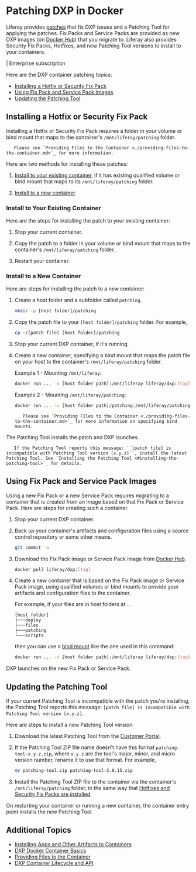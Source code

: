 # Patching DXP in Docker

Liferay provides [patches](../../maintaining-a-liferay-dxp-installation/patching-liferay/patching-liferay.md) that fix DXP issues and a Patching Tool for applying the patches. Fix Packs and Service Packs are provided as new DXP images (on [Docker Hub](https://hub.docker.com/r/liferay/dxp)) that you migrate to. Liferay also provides Security Fix Packs, Hotfixes, and new Patching Tool versions to install to your containers.

| Enterprise subscription

Here are the DXP container patching topics:

* [Installing a Hotfix or Security Fix Pack](#installing-a-hotfix-or-security-fix-pack)
* [Using Fix Pack and Service Pack Images](#using-fix-pack-and-service-pack-images)
* [Updating the Patching Tool](#updating-the-patching-tool)

## Installing a Hotfix or Security Fix Pack

Installing a Hotfix or Security Fix Pack requires a folder in your volume or bind mount that maps to the container's `/mnt/liferay/patching` folder.

```note::
   Please see `Providing Files to the Container <./providing-files-to-the-container.md>`_ for more information.
```

Here are two methods for installing these patches:

1. [Install to your existing container](#install-to-your-existing-container), if it has existing qualified volume or bind mount that maps to its `/mnt/liferay/patching` folder.

1. [Install to a new container](#install-to-a-new-container).

### Install to Your Existing Container

Here are the steps for installing the patch to your existing container:

1. Stop your current container.

1. Copy the patch to a folder in your volume or bind mount that maps to the container's `/mnt/liferay/patching` folder.

1. Restart your container.

### Install to a New Container

Here are steps for installing the patch to a new container:

1. Create a host folder and a subfolder called `patching`.

    ```bash
    mkdir -p [host folder]/patching
    ```

1. Copy the patch file to your `[host folder]/patching` folder. For example,

   ```bash
   cp ~/[patch file] [host folder]/patching
   ```

1. Stop your current DXP container, if it's running.

1. Create a new container, specifying a bind mount that maps the patch file on your host to the container's `/mnt/liferay/patching` folder.

    Example 1 - Mounting `/mnt/liferay`:

    ```bash
    docker run ... -v [host folder path]:/mnt/liferay liferay/dxp:[tag]
    ```

    Example 2 - Mounting `/mnt/liferay/patching`:

    ```bash
    docker run ... -v [host folder path]/patching:/mnt/liferay/patching liferay/dxp:[tag]
    ```

    ```note::
       Please see `Providing Files to the Container <./providing-files-to-the-container.md>`_ for more information on specifying bind mounts.
    ```

The Patching Tool installs the patch and DXP launches.

```important::
   If the Patching Tool reports this message: ``[patch file] is incompatible with Patching Tool version [x.y.z]``, install the latest Patching Tool. See `Installing the Patching Tool <#installing-the-patching-tool>`_ for details.
```

## Using Fix Pack and Service Pack Images

Using a new Fix Pack or a new Service Pack requires migrating to a container that is created from an image based on that Fix Pack or Service Pack. Here are steps for creating such a container.

1. Stop your current DXP container.

1. Back up your container's artifacts and configuration files using a source control repository or some other means.

    ```bash
    git commit -a
    ```

1. Download the Fix Pack image or Service Pack image from [Docker Hub](https://hub.docker.com/r/liferay/dxp).

    ```bash
    docker pull liferay/dxp:[tag]
    ```

1. Create a new container that is based on the Fix Pack image or Service Pack image, using qualified volumes or bind mounts to provide your artifacts and configuration files to the container.

    For example, if your files are in host folders at ...

    ```
    [host folder]
    ├───deploy
    ├───files
    ├───patching
    └───scripts
    ```

    then you can use a [bind mount](./providing-files-to-the-container.md) like the one used in this command:

    ```bash
    docker run ... -v [host folder path]:/mnt/liferay liferay/dxp:[tag]
    ```

DXP launches on the new Fix Pack or Service Pack.

## Updating the Patching Tool

If your current Patching Tool is incompatible with the patch you're installing, the Patching Tool reports this message: `[patch file] is incompatible with Patching Tool version [x.y.z]`.

Here are steps to install a new Patching Tool version:

1. Download the latest Patching Tool from the [Customer Portal](https://customer.liferay.com/downloads?p_p_id=com_liferay_osb_customer_downloads_display_web_DownloadsDisplayPortlet&_com_liferay_osb_customer_downloads_display_web_DownloadsDisplayPortlet_productAssetCategoryId=118191019&_com_liferay_osb_customer_downloads_display_web_DownloadsDisplayPortlet_fileTypeAssetCategoryId=118191066).

1. If the Patching Tool ZIP file name doesn't have this format `patching-tool-x.y.z.zip`, where `x.y.z` are the tool's major, minor, and micro version number, rename it to use that format. For example,

    ```bash
    mv patching-tool.zip patching-tool-2.0.15.zip
    ```

1. Install the Patching Tool ZIP file to the container via the container's `/mnt/liferay/patching` folder, in the same way that [Hotfixes and Security Fix Packs are installed](#installing-a-hotfix-or-security-fix-pack).

On restarting your container or running a new container, the container entry point installs the new Patching Tool.

## Additional Topics

* [Installing Apps and Other Artifacts to Containers](./installing-apps-and-other-artifacts-to-containers.md)
* [DXP Docker Container Basics](./dxp-docker-container-basics.md)
* [Providing Files to the Container](./providing-files-to-the-container.md)
* [DXP Container Lifecycle and API](./dxp-container-lifecycle-and-api.md)